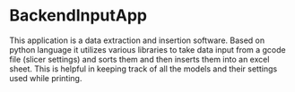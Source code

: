 # BackendInputApp
This application is a data extraction and insertion software. Based on python language it utilizes various libraries to take data input from a gcode file (slicer settings) and sorts them and then inserts them into an excel sheet. This is helpful in keeping track of all the models and their settings used while printing.
